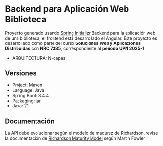 # Backend para Aplicación Web Biblioteca

Proyecto generado usando [Spring Initializr](https://start.spring.io/) 
Backend para la aplicación web de una biblioteca, el frontend está desarrollado el Angular.
Este proyecto es desarrollado como parte del curso <b>Soluciones Web y Aplicaciones Distribuidas</b> con <b>NRC 7385</b>, correspondiente al <b>período UPN 2025-1</b>
- ARQUITECTURA: N-capas
## Versiones

- Project: Maven
- Language: Java
- Spring Boot: 3.4.4
- Packaging: jar 
- Java: 21

## Documentación
La API debe evolucionar según el modelo de madurez de Richardson, revise la documentación de [Richardson Maturity Model](https://martinfowler.com/articles/richardsonMaturityModel.html) según Martin Fowler